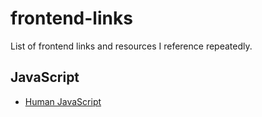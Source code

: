 # frontend-links
List of frontend links and resources I reference repeatedly.

## JavaScript
* [Human JavaScript](http://read.humanjavascript.com/)
